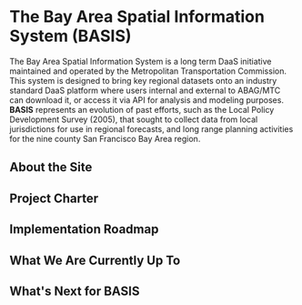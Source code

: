 # The Bay Area Spatial Information System (BASIS)
The Bay Area Spatial Information System is a long term DaaS initiative maintained and operated by the Metropolitan Transportation Commission. This system is designed to bring key regional datasets onto an industry standard DaaS platform where users internal and external to ABAG/MTC can download it, or access it via API for analysis and modeling purposes. <b>BASIS</b> represents an evolution of past efforts, such as the Local Policy Development Survey (2005), that sought to collect data from local jurisdictions for use in regional forecasts, and long range planning activities for the nine county San Francisco Bay Area region.

## About the Site  


## Project Charter

## Implementation Roadmap

## What We Are Currently Up To

## What's Next for BASIS
